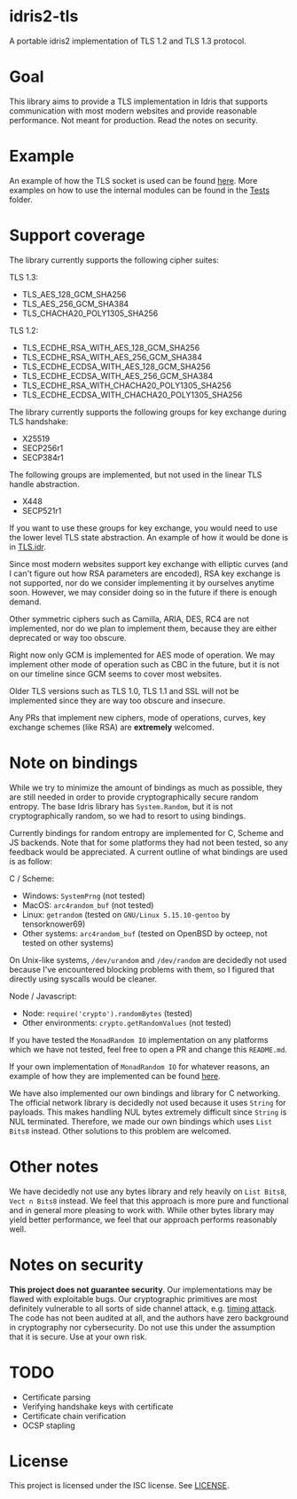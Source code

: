 # idris2-tls
A portable idris2 implementation of TLS 1.2 and TLS 1.3 protocol.

# Goal
This library aims to provide a TLS implementation in Idris that supports communication with most modern websites and provide reasonable performance.
Not meant for production. Read the notes on security.

# Example
An example of how the TLS socket is used can be found [here](src/Tests/LTLS.idr).
More examples on how to use the internal modules can be found in the [Tests](src/Tests) folder.

# Support coverage
The library currently supports the following cipher suites:

TLS 1.3:
- TLS_AES_128_GCM_SHA256
- TLS_AES_256_GCM_SHA384
- TLS_CHACHA20_POLY1305_SHA256

TLS 1.2:
- TLS_ECDHE_RSA_WITH_AES_128_GCM_SHA256
- TLS_ECDHE_RSA_WITH_AES_256_GCM_SHA384
- TLS_ECDHE_ECDSA_WITH_AES_128_GCM_SHA256
- TLS_ECDHE_ECDSA_WITH_AES_256_GCM_SHA384
- TLS_ECDHE_RSA_WITH_CHACHA20_POLY1305_SHA256
- TLS_ECDHE_ECDSA_WITH_CHACHA20_POLY1305_SHA256

The library currently supports the following groups for key exchange during TLS handshake:
- X25519
- SECP256r1
- SECP384r1

The following groups are implemented, but not used in the linear TLS handle abstraction.
- X448
- SECP521r1

If you want to use these groups for key exchange, you would need to use the lower level TLS state abstraction. An
example of how it would be done is in [TLS.idr](src/Tests/TLS.idr).

Since most modern websites support key exchange with elliptic curves (and I can't figure out how RSA parameters are encoded), 
RSA key exchange is not supported, nor do we consider implementing it by ourselves anytime soon.
However, we may consider doing so in the future if there is enough demand.

Other symmetric ciphers such as Camilla, ARIA, DES, RC4 are not implemented, nor do we plan to implement them, because they are either deprecated 
or way too obscure.

Right now only GCM is implemented for AES mode of operation. We may implement other mode of operation such as CBC in the future, but it is not on our timeline
since GCM seems to cover most websites.

Older TLS versions such as TLS 1.0, TLS 1.1 and SSL will not be implemented since they are way too obscure and insecure. 

Any PRs that implement new ciphers, mode of operations, curves, key exchange schemes (like RSA) are **extremely** welcomed.

# Note on bindings
While we try to minimize the amount of bindings as much as possible, they are still needed in order to provide cryptographically secure random entropy.
The base Idris library has `System.Random`, but it is not cryptographically random, so we had to resort to using bindings.

Currently bindings for random entropy are implemented for C, Scheme and JS backends. Note that for some platforms they had not been tested, so any feedback
would be appreciated. A current outline of what bindings are used is as follow:

C / Scheme:
- Windows: `SystemPrng` (not tested)
- MacOS: `arc4random_buf` (not tested)
- Linux: `getrandom` (tested on `GNU/Linux 5.15.10-gentoo` by tensorknower69)
- Other systems: `arc4random_buf` (tested on OpenBSD by octeep, not tested on other systems)

On Unix-like systems, `/dev/urandom` and `/dev/random` are decidedly not used because I've encountered blocking problems with them, so I figured that directly
using syscalls would be cleaner.

Node / Javascript:
- Node: `require('crypto').randomBytes` (tested)
- Other environments: `crypto.getRandomValues` (not tested)

If you have tested the `MonadRandom IO` implementation on any platforms which we have not tested, feel free to open a PR and change this `README.md`.

If your own implementation of `MonadRandom IO` for whatever reasons, an example of how they are implemented can be found [here](src/Crypto/Random).

We have also implemented our own bindings and library for C networking. The official network library is decidedly not used because it uses `String` for
payloads. This makes handling NUL bytes extremely difficult since `String` is NUL terminated. Therefore, we made our own bindings which uses `List Bits8`
instead. Other solutions to this problem are welcomed.

# Other notes
We have decidedly not use any bytes library and rely heavily on `List Bits8`, `Vect n Bits8` instead. We feel that this approach is more pure and functional
and in general more pleasing to work with. While other bytes library may yield better performance, we feel that our approach performs reasonably well.

# Notes on security
**This project does not guarantee security**. Our implementations may be flawed with exploitable bugs. 
Our cryptographic primitives are most definitely vulnerable to all sorts of side channel attack, 
e.g. [timing attack](https://en.wikipedia.org/wiki/Timing_attack). The code has not been audited at all, and the authors
have zero background in cryptography nor cybersecurity. Do not use this under the assumption that it is secure. Use at your own risk.

# TODO
- Certificate parsing
- Verifying handshake keys with certificate
- Certificate chain verification
- OCSP stapling

# License
This project is licensed under the ISC license. See [LICENSE](LICENSE).
